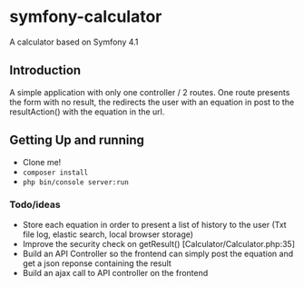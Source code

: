 # symfony-calculator
A calculator based on Symfony 4.1

## Introduction
A simple application with only one controller / 2 routes.
One route presents the form with no result, the redirects the user with an equation in post to the resultAction() with the equation in the url.

## Getting Up and running

- Clone me!
- `composer install`
- `php bin/console server:run`

### Todo/ideas
- Store each equation in order to present a list of history to the user (Txt file log, elastic search, local browser storage)
- Improve the security check on getResult() [Calculator/Calculator.php:35]
- Build an API Controller so the frontend can simply post the equation and get a json reponse containing the result
- Build an ajax call to API controller on the frontend

